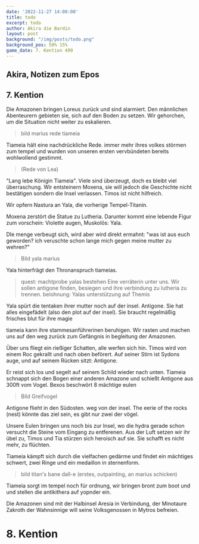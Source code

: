 ```yaml
---
date: '2022-11-27 14:00:00'
title: todo
excerpt: todo
author: Akira die Bardin
layout: post
background: "/img/posts/todo.png"
background_pos: 50% 15%
game_date: 7. Kention 499
---
```


<div class="rhyme">
  <blockquote>
  </blockquote>
</div>

## Akira, Notizen zum Epos

## 7. Kention

Die Amazonen bringen Loreus zurück und sind alarmiert. Den männlichen Abenteurern gebieten sie, sich auf den Boden zu setzen. Wir gehorchen, um die Situation nicht weiter zu eskalieren.

> bild marius rede tiameia

Tiameia hält eine nachdrückliche Rede. immer mehr ihres volkes störmen zum tempel und wurden von unseren ersten vervbündeten bereits wohlwollend gestimmt.


> (Rede von Lea)


"Lang lebe Königin Tiameia". Viele sind überzeugt, doch es bleibt viel überraschung. Wir entsteinern Moxena, sie will jedoch die Geschichte nicht bestätigen sondern die Insel verlassen. Timos ist nicht hilfreich.

Wir opfern Nastura an Yala, die vorherige Tempel-Titanin.

Moxena zerstört die Statue zu Lutheria. Darunter kommt eine lebende Figur zum vorschein: Violette augen, Muskolös: Yala.

DIe menge verbeugt sich, wird aber wird direkt ermahnt: "was ist aus euch geworden? ich veruschte schon lange mich gegen meine mutter zu wehren?"

> Bild yala marius

Yala hinterfrägt den Thronanspruch tiameias.

> quest: machtprobe yalas bestehen
> Eine verräterin unter uns. Wir sollen antigone finden, besiegen und ihre verbindung zu lutheria zu trennen.
> belohnung: Yalas unterstützung auf Themis


Yala spürt die tentaken ihrer mutter noch auf der insel. Antigone. Sie hat alles eingefädelt (also den plot auf der insel). Sie braucht regelmäßig frisches blut für ihre magie

tiameia kann ihre stammesanführerinen beruhigen.
Wir rasten und machen uns auf den weg zurück zum Gefängnis in begleitung der Amazonen.

Über uns fliegt ein rießiger Schatten, alle werfen sich hin. Timos wird von einem Roc gekrallt und nach oben beförert. Auf seiner Stirn ist Sydons auge, und auf seinem Rücken sitzt: Antigone.

Er reist sich los und segelt auf seinem Schild wieder nach unten. Tiameia schnappt sich den Bogen einer anderen Amazone und schießt Antigone aus 300ft vom Vogel. Bexos beschwört 8 mächtige eulen


> Bild Greifvogel


Antigone flieht in den Südosten. weg von der insel. The eerie of the rocks (nest) könnte das ziel sein, es gibt nur zwei der vögel.


Unsere Eulen bringen uns noch bis zur Insel, wo die hydra gerade schon versucht die Steine vom Eingang zu entferenen. Aus der Luft setzen wir ihr übel zu, Timos und Tia stürzen sich heroisch auf sie. Sie schafft es nicht mehr, zu flüchten.

Tiameia kämpft sich durch die vielfachen gedärme und findet ein mächtiges schwert, zwei Ringe und ein medaillon in sternenform.

> bild titan's bane dall-e (erstes, outpainting, an marius schicken)

Tiameia sorgt im tempel noch für ordnung, wir bringen bront zum boot und und stellen die antikithera auf yopnder ein.

Die Amazonen sind mit der Halbinsel Aresia in Verbindung, der Minotaure Zakroth der Wahnsinnige will seine Volksgenossen in Mytros befreien.

# 8. Kention


<!--
kommentare von der letzten session kopieren

tia hat axt, nicht speer genommen
-->
